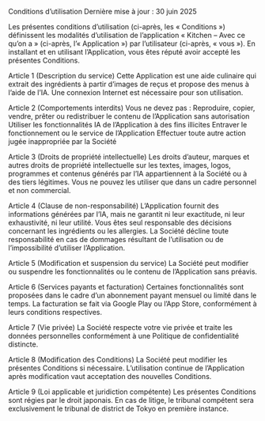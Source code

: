 Conditions d’utilisation
Dernière mise à jour : 30 juin 2025

Les présentes conditions d’utilisation (ci-après, les « Conditions ») définissent les modalités d’utilisation de l’application « Kitchen – Avec ce qu’on a » (ci-après, l’« Application ») par l’utilisateur (ci-après, « vous »). En installant et en utilisant l’Application, vous êtes réputé avoir accepté les présentes Conditions.

Article 1 (Description du service)
Cette Application est une aide culinaire qui extrait des ingrédients à partir d’images de reçus et propose des menus à l’aide de l’IA. Une connexion Internet est nécessaire pour son utilisation.

Article 2 (Comportements interdits)
Vous ne devez pas :
Reproduire, copier, vendre, prêter ou redistribuer le contenu de l’Application sans autorisation
Utiliser les fonctionnalités IA de l’Application à des fins illicites
Entraver le fonctionnement ou le service de l’Application
Effectuer toute autre action jugée inappropriée par la Société

Article 3 (Droits de propriété intellectuelle)
Les droits d’auteur, marques et autres droits de propriété intellectuelle sur les textes, images, logos, programmes et contenus générés par l’IA appartiennent à la Société ou à des tiers légitimes. Vous ne pouvez les utiliser que dans un cadre personnel et non commercial.

Article 4 (Clause de non-responsabilité)
L’Application fournit des informations générées par l’IA, mais ne garantit ni leur exactitude, ni leur exhaustivité, ni leur utilité.
Vous êtes seul responsable des décisions concernant les ingrédients ou les allergies.
La Société décline toute responsabilité en cas de dommages résultant de l’utilisation ou de l’impossibilité d’utiliser l’Application.

Article 5 (Modification et suspension du service)
La Société peut modifier ou suspendre les fonctionnalités ou le contenu de l’Application sans préavis.

Article 6 (Services payants et facturation)
Certaines fonctionnalités sont proposées dans le cadre d’un abonnement payant mensuel ou limité dans le temps.
La facturation se fait via Google Play ou l’App Store, conformément à leurs conditions respectives.

Article 7 (Vie privée)
La Société respecte votre vie privée et traite les données personnelles conformément à une Politique de confidentialité distincte.

Article 8 (Modification des Conditions)
La Société peut modifier les présentes Conditions si nécessaire. L’utilisation continue de l’Application après modification vaut acceptation des nouvelles Conditions.

Article 9 (Loi applicable et juridiction compétente)
Les présentes Conditions sont régies par le droit japonais. En cas de litige, le tribunal compétent sera exclusivement le tribunal de district de Tokyo en première instance.
